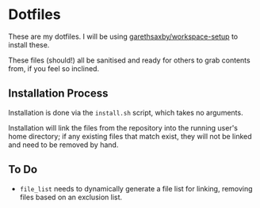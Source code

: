 # Dotfiles

These are my dotfiles. I will be using [garethsaxby/workspace-setup](https://github.com/garethsaxby/workspace-setup) to install these.

These files (should!) all be sanitised and ready for others to grab contents from, if you feel so inclined.

## Installation Process
Installation is done via the `install.sh` script, which takes no arguments.

Installation will link the files from the repository into the running user's home directory; if any existing files that match exist, they will not be linked and need to be removed by hand.

## To Do
- `file_list` needs to dynamically generate a file list for linking, removing files based on an exclusion list.